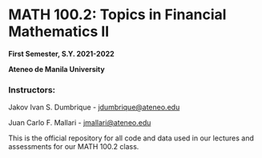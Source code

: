 # MATH 100.2: Topics in Financial Mathematics II
**First Semester, S.Y. 2021-2022**

**Ateneo de Manila University**

### Instructors:

Jakov Ivan S. Dumbrique - [jdumbrique@ateneo.edu](jdumbrique@ateneo.edu)

Juan Carlo F. Mallari - [jmallari@ateneo.edu](jmallari@ateneo.edu)

This is the official repository for all code and data used in our lectures and assessments for our MATH 100.2 class.
